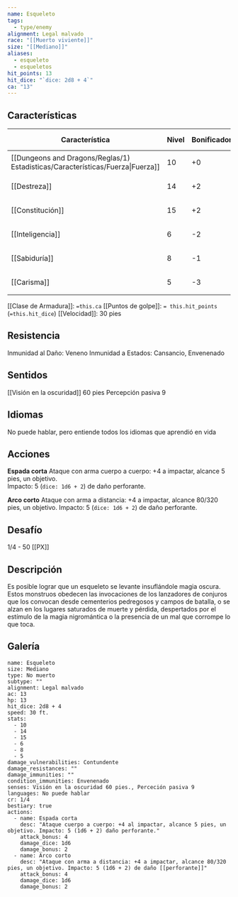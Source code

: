 ```yaml
---
name: Esqueleto
tags:
  - type/enemy
alignment: Legal malvado
race: "[[Muerto viviente]]"
size: "[[Mediano]]"
aliases:
  - esqueleto
  - esqueletos
hit_points: 13
hit_dice: "`dice: 2d8 + 4`"
ca: "13"
---
```


## Características
| Característica                                                                 | Nivel | Bonificador | Lanzar dado      |
| ------------------------------------------------------------------------------ | ----- | ----------- | ---------------- |
| [[Dungeons and Dragons/Reglas/1) Estadisticas/Características/Fuerza\|Fuerza]] | 10    | +0          | `dice: 1d20 + 0` |
| [[Destreza]]                                                                   | 14    | +2          | `dice: 1d20 + 2` |
| [[Constitución]]                                                               | 15    | +2          | `dice: 1d20 + 2` |
| [[Inteligencia]]                                                               | 6     | -2          | `dice: 1d20 - 2` |
| [[Sabiduría]]                                                                  | 8     | -1          | `dice: 1d20 - 1` |
| [[Carisma]]                                                                    | 5     | -3          | `dice: 1d20 - 3` |

[[Clase de Armadura]]: `=this.ca`
[[Puntos de golpe]]: `= this.hit_points` (`=this.hit_dice`)
[[Velocidad]]: 30 pies

## Resistencia

Inmunidad al Daño: Veneno
Inmunidad a Estados: Cansancio, Envenenado

## Sentidos

[[Visión en la oscuridad]] 60 pies
Percepción pasiva 9

## Idiomas

No puede hablar, pero entiende todos los idiomas que aprendió en vida

## Acciones

**Espada corta**
Ataque con arma cuerpo a cuerpo: +4 a impactar, alcance 5 pies, un objetivo.  
Impacto: 5 (`dice: 1d6 + 2`) de daño perforante.

**Arco corto**
Ataque con arma a distancia: +4 a impactar, alcance 80/320 pies, un objetivo. 
Impacto: 5 (`dice: 1d6 + 2`) de daño perforante.

## Desafío

1/4 - 50 [[PX]]

## Descripción

Es posible lograr que un esqueleto se levante insuflándole magia oscura. Estos monstruos  obedecen las invocaciones de los lanzadores de conjuros que los convocan desde cementerios pedregosos y campos de batalla, o se alzan en los lugares saturados de muerte y pérdida,  despertados por el estímulo de la magia nigromántica o la presencia de un mal que corrompe lo que toca.

## Galería


```statblock
name: Esqueleto
size: Mediano
type: No muerto
subtype: ""
alignment: Legal malvado
ac: 13
hp: 13
hit_dice: 2d8 + 4
speed: 30 ft.
stats:
  - 10
  - 14
  - 15
  - 6
  - 8
  - 5
damage_vulnerabilities: Contundente
damage_resistances: ""
damage_immunities: ""
condition_immunities: Envenenado
senses: Visión en la oscuridad 60 pies., Perceción pasiva 9
languages: No puede hablar
cr: 1/4
bestiary: true
actions:
  - name: Espada corta
    desc: "Ataque cuerpo a cuerpo: +4 al impactar, alcance 5 pies, un objetivo. Impacto: 5 (1d6 + 2) daño perforante."
    attack_bonus: 4
    damage_dice: 1d6
    damage_bonus: 2
  - name: Arco corto
    desc: "Ataque con arma a distancia: +4 a impactar, alcance 80/320 pies, un objetivo. Impacto: 5 (1d6 + 2) de daño [[perforante]]"
    attack_bonus: 4
    damage_dice: 1d6
    damage_bonus: 2

```


